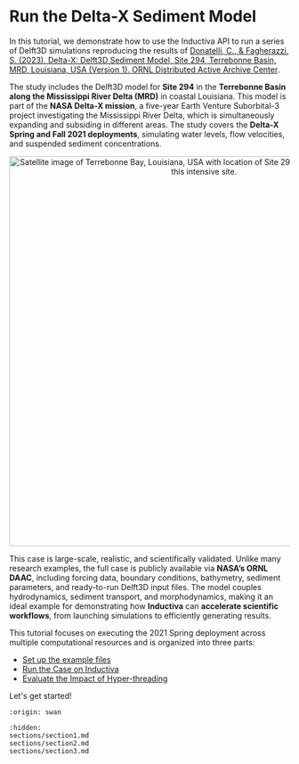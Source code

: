 # Run the Delta-X Sediment Model
In this tutorial, we demonstrate how to use the Inductiva API to run a series of Delft3D simulations reproducing the results of [Donatelli, C., & Fagherazzi, S. (2023). Delta-X: Delft3D Sediment Model, Site 294, Terrebonne Basin, MRD, Louisiana, USA (Version 1). ORNL Distributed Active Archive Center](https://doi.org/10.3334/ORNLDAAC/2303).

The study includes the Delft3D model for **Site 294** in the **Terrebonne Basin along the Mississippi River Delta (MRD)** in coastal Louisiana. This model is part of the **NASA Delta-X mission**, a five-year Earth Venture Suborbital-3 project investigating the Mississippi River Delta, which is simultaneously expanding and subsiding in different areas. The study covers the **Delta-X Spring and Fall 2021 deployments**, simulating water levels, flow velocities, and suspended sediment concentrations.

<p align="center"><img src="../../_static/DeltaX_Delft3D_294_Terrebonne.jpg" alt="Satellite image of Terrebonne Bay, Louisiana, USA with location of Site 294. Inset shows bathymetry of this intensive site." width="700"></p>

This case is large-scale, realistic, and scientifically validated. Unlike many research examples, the full case is publicly available via **NASA’s ORNL DAAC**, including forcing data, boundary conditions, bathymetry, sediment parameters, and ready-to-run Delft3D input files. The model couples hydrodynamics, sediment transport, and morphodynamics, making it an ideal example for demonstrating how **Inductiva** can **accelerate scientific workflows**, from launching simulations to efficiently generating results.

This tutorial focuses on executing the 2021 Spring deployment across multiple computational resources and is organized into three parts:
- [Set up the example files](sections/section1)
- [Run the Case on Inductiva](sections/section2)
- [Evaluate the Impact of Hyper-threading](sections/section3)

Let's get started!

```{banner_small}
:origin: swan
```

```{toctree}
:hidden:
sections/section1.md
sections/section2.md
sections/section3.md
```
